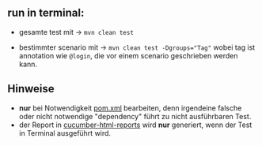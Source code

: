 ## run in terminal:

- gesamte test mit ->  `mvn clean test`


- bestimmter scenario mit -> `mvn clean test -Dgroups="Tag"`
wobei tag ist annotation wie `@login`, die vor einem scenario geschrieben werden kann.

## Hinweise
- __nur__ bei Notwendigkeit [pom.xml](pom.xml) bearbeiten, denn irgendeine falsche oder nicht notwendige "dependency" führt zu nicht ausführbaren Test.
- der Report in  [cucumber-html-reports](report/cucumber-html-reports) wird __nur__ generiert, wenn der Test in Terminal ausgeführt wird.
